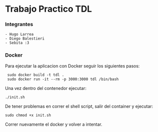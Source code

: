 # Trabajo Practico TDL 

### Integrantes
    - Hugo Larrea
    - Diego Balestieri
    - Sebita :3

### Docker 

Para ejecutar la aplicacion con Docker seguir los siguientes pasos: 

```
 sudo docker build -t tdl .
 sudo docker run -it --rm -p 3000:3000 tdl /bin/bash
```
Una vez dentro del contenedor ejecutar: 

```
./init.sh
```

De tener problemas en correr el shell script, salir del container y ejecutar: 

```
sudo chmod +x init.sh
```
Correr nuevamente el docker y volver a intentar. 